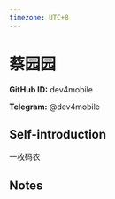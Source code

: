 ```yaml
---
timezone: UTC+8
---
```


# 蔡园园

**GitHub ID:** dev4mobile

**Telegram:** @dev4mobile

## Self-introduction

一枚码农

## Notes

<!-- Content_START -->

<!-- Content_END -->

